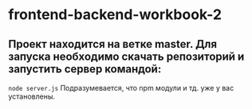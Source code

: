 # frontend-backend-workbook-2

## Проект находится на ветке master. Для запуска необходимо скачать репозиторий и запустить сервер командой: 
```node server.js```
Подразумевается, что npm модули и тд. уже у вас установлены.
